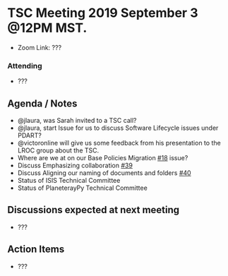 # TSC Meeting 2019 September 3 @12PM MST.
  - Zoom Link: ???
### Attending
 - ???
 
 ## Agenda / Notes
- @jlaura, was Sarah invited to a TSC call?
- @jlaura, start Issue for us to discuss Software Lifecycle issues under PDART?
- @victoronline will give us some feedback from his presentation to the LROC group about the TSC.
- Where are we at on our Base Policies Migration [#18](https://github.com/planetarysoftware/TSC/issues/18) issue?
- Discuss Emphasizing collaboration [#39](https://github.com/planetarysoftware/TSC/issues/39)
- Discuss Aligning our naming of documents and folders [#40](https://github.com/planetarysoftware/TSC/issues/40)
- Status of ISIS Technical Committee
- Status of PlaneterayPy Technical Committee

## Discussions expected at next meeting
- ???

## Action Items
- ???
